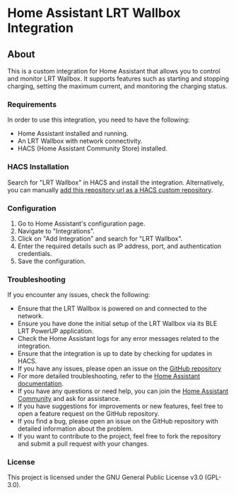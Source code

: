 # Home Assistant LRT Wallbox Integration

## About
This is a custom integration for Home Assistant that allows you to control and monitor LRT Wallbox.
It supports features such as starting and stopping charging, setting the maximum current, and monitoring the charging status.

### Requirements
In order to use this integration, you need to have the following:
- Home Assistant installed and running.
- An LRT Wallbox with network connectivity.
- HACS (Home Assistant Community Store) installed.

### HACS Installation
Search for "LRT Wallbox" in HACS and install the integration. Alternatively, you can manually [add this repository url as a HACS custom repository](https://hacs.xyz/docs/faq/custom_repositories).

### Configuration
1. Go to Home Assistant's configuration page.
2. Navigate to "Integrations".
3. Click on "Add Integration" and search for "LRT Wallbox".
4. Enter the required details such as IP address, port, and authentication credentials.
5. Save the configuration.

### Troubleshooting
If you encounter any issues, check the following:
- Ensure that the LRT Wallbox is powered on and connected to the network.
- Ensure you have done the initial setup of the LRT Wallbox via its BLE LRT PowerUP application.
- Check the Home Assistant logs for any error messages related to the integration.
- Ensure that the integration is up to date by checking for updates in HACS.
- If you have any issues, please open an issue on the [GitHub repository](https://github.com/Upgreydd/lrt_wallbox_hacs)
- For more detailed troubleshooting, refer to the [Home Assistant documentation](https://www.home-assistant.io/docs/).
- If you have any questions or need help, you can join the [Home Assistant Community](https://community.home-assistant.io/) and ask for assistance.
- If you have suggestions for improvements or new features, feel free to open a feature request on the GitHub repository.
- If you find a bug, please open an issue on the GitHub repository with detailed information about the problem.
- If you want to contribute to the project, feel free to fork the repository and submit a pull request with your changes.

### License
This project is licensed under the GNU General Public License v3.0 (GPL-3.0).
